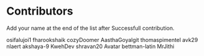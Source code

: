 # Contributors

Add your name at the end of the list after Successfull contribution.
 
osifalujoi1
fharookshaik
cozyDoomer
AasthaGoyalgit
thomaspimentel
avk29
nlaert
akshaya-9
KwehDev
shravan20
Avatar
bettman-latin
MrJithi
